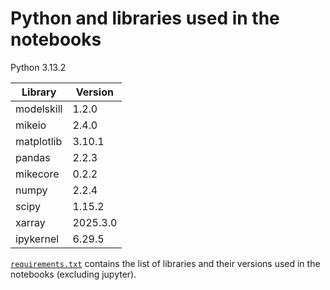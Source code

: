 # Python and libraries used in the notebooks

Python 3.13.2

Library | Version
--- | ---
modelskill | 1.2.0
mikeio | 2.4.0
matplotlib | 3.10.1
pandas | 2.2.3
mikecore | 0.2.2
numpy | 2.2.4
scipy | 1.15.2
xarray | 2025.3.0
ipykernel | 6.29.5

[`requirements.txt`](requirements.txt) contains the list of libraries and their versions used in the notebooks (excluding jupyter).
